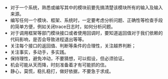 

* 对于一个系统，熟悉或编写其中的模块前要先搞清楚该模块所有的输入及输入来源。
* 编写任何一个模块、框架、系统时，一定要考虑分析问题、正确性等检查手段的简单方便，例如关闭trace日志时，如何分析问题。
* 对于调用框架等部门模块接口或者使用回调时，要知道返回值对于我们依赖的代码影响，是否会导致进程退出等等。
* 关注每个接口的返回值、判断等条件的合理性，关注越界判断；
* 关注事实，多动手，多实践。
* 保持理性，避免冲动，不要猜想，可以假设，但必须验证。
* 机会可能从天而降，时刻准备着才有可能抓的住。
* 静心，莫慌，稳扎稳打，做好依据，不要急于求成。

